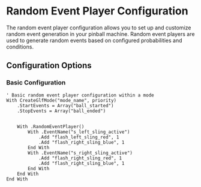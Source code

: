 # Random Event Player Configuration

The random event player configuration allows you to set up and customize random event generation in your pinball machine. Random event players are used to generate random events based on configured probabilities and conditions.

## Configuration Options

### Basic Configuration
```vbscript
' Basic random event player configuration within a mode
With CreateGlfMode("mode_name", priority)
    .StartEvents = Array("ball_started")
    .StopEvents = Array("ball_ended")
    

    With .RandomEventPlayer()
        With .EventName("s_left_sling_active")
            .Add "flash_left_sling_red", 1
            .Add "flash_right_sling_blue", 1
        End With
        With .EventName("s_right_sling_active")
            .Add "flash_right_sling_red", 1
            .Add "flash_right_sling_blue", 1
        End With
    End With
End With
```
